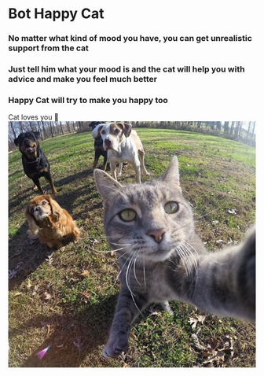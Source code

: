 # Bot Happy Cat
### No matter what kind of mood you have, you can get unrealistic support from the cat
### Just tell him what your mood is and the cat will help you with advice and make you feel much better
### Happy Cat will try to make you happy too
Cat loves you :sparkling_heart:
![Image alt](https://github.com/Lina261/Bot/raw/main/cat.jpg)
